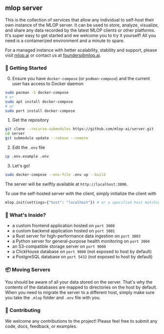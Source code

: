 ## mlop server

This is the collection of services that allow any individual to self-host their own instance of the MLOP server. It can be used to store, analyze, visualize, and share any data recorded by the latest MLOP clients or other platforms. It's super easy to get started and we welcome you to try it yourself! All you need is a containerized environment and a minute to spare.

For a managed instance with better scalability, stability and support, please visit [mlop.ai](https://mlop.ai) or contact us at [founders@mlop.ai](mailto:founders@mlop.ai).

### 🚀 Getting Started

0. Ensure you have `docker-compose` (or `podman-compose`) and the current user has access to Docker daemon

```bash
sudo pacman -S docker-compose
# or
sudo apt install docker-compose
# or
sudo port install docker-compose
```

1. Get the repository

```bash
git clone --recurse-submodules https://github.com/mlop-ai/server.git
cd server
git submodule update --rebase --remote
```

2. Edit the `.env` file

```bash
cp .env.example .env
```

3. Let's go!

```bash
sudo docker-compose --env-file .env up --build
```

The server will be swiftly available at `http://localhost:3000`. 

To use the self-hosted server with the client, simply initialize the client with

```python
mlop.init(settings={"host": "localhost"}) # or a specified host matching the CORS policy of the server set by .env
```

### 📲 What's Inside?

- a custom frontend application hosted on `port 3000`
- a custom backend application hosted on `port 3001`
- a Rust server for high-performance data ingestion on `port 3003`
- a Python server for general-purpose health monitoring on `port 3004`
- an S3-compatible storage server on `port 9000`
- a ClickHouse database on `port 9000` (not exposed to host by default)
- a PostgreSQL database on `port 5432` (not exposed to host by default)

### 📦 Moving Servers

You should be aware of all your data stored on the server. That's why the contents of the databases are mapped to directories on the host by default. When you need to migrate the server to a different host, simply make sure you take the `.mlop` folder and `.env` file with you.

### 🤝 Contributing

We welcome any contributions to the project! Please feel free to submit any code, docs, feedback, or examples.

